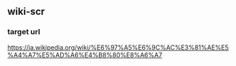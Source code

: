 ## wiki-scr
### target url
https://ja.wikipedia.org/wiki/%E6%97%A5%E6%9C%AC%E3%81%AE%E5%A4%A7%E5%AD%A6%E4%B8%80%E8%A6%A7
